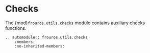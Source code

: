 # Checks

The {mod}`frouros.utils.checks` module contains auxiliary checks functions.

```{eval-rst}
.. automodule:: frouros.utils.checks
    :members:
    :no-inherited-members:
```
